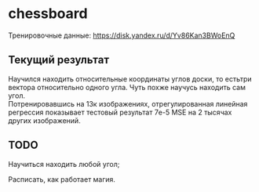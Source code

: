 # chessboard

Тренировочные данные: https://disk.yandex.ru/d/Yv86Kan3BWoEnQ

## Текущий результат

Научился находить относительные координаты углов доски, то естьтри вектора относительно одного угла. Чуть похже научусь находить сам угол.  
Потренировавшись на 13к изображениях, отрегулированная линейная регрессия показывает тестовый результат 7e-5 MSE на 2 тысячах других изображений.

## TODO

Научиться находить любой угол;  

Расписать, как работает магия.  
